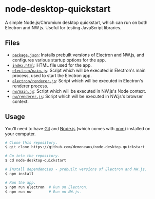 # node-desktop-quickstart

A simple Node.js/Chromium desktop quickstart, which can run on both Electron and NW.js. Useful for testing JavaScript libraries.

## Files

 * [`package.json`](./package.json): Installs prebuilt versions of Electron and NW.js, and configures various startup options for the app.
 * [`index.html`](./index.html): HTML file used for the app.
 * [`electron/main.js`](./electron/main.js): Script which will be executed in Electron's main process, used to start the Electron app.
 * [`electron/renderer.js`](./electron/renderer.js): Script which will be executed in Electron's renderer process.
 * [`nw/main.js`](./nw/main.js): Script which will be executed in NW.js's Node context.
 * [`nw/renderer.js`](./nw/renderer.js): Script which will be executed in NW.js's browser context.

## Usage

You’ll need to have [Git](https://git-scm.com/) and [Node.js](https://nodejs.org/) (which comes with [npm](https://www.npmjs.com/)) installed on your computer.

```sh
# Clone this repository.
$ git clone https://github.com/demoneaux/node-desktop-quickstart

# Go into the repository.
$ cd node-desktop-quickstart

# Install dependencies - prebuilt versions of Electron and NW.js.
$ npm install

# Run the app.
$ npm run electron  # Run on Electron.
$ npm run nw        # Run on NW.js.
```
